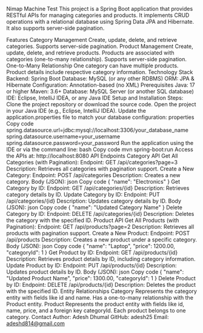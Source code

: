 Nimap Machine Test
This project is a Spring Boot application that provides RESTful APIs for managing categories and products. It implements CRUD operations with a relational database using Spring Data JPA and Hibernate. It also supports server-side pagination.

Features
Category Management
Create, update, delete, and retrieve categories.
Supports server-side pagination.
Product Management
Create, update, delete, and retrieve products.
Products are associated with categories (one-to-many relationship).
Supports server-side pagination.
One-to-Many Relationship
One category can have multiple products.
Product details include respective category information.
Technology Stack
Backend: Spring Boot
Database: MySQL (or any other RDBMS)
ORM: JPA & Hibernate
Configuration: Annotation-based (no XML)
Prerequisites
Java: 17 or higher
Maven: 3.6+
Database: MySQL Server (or another SQL database)
IDE: Eclipse, IntelliJ IDEA, or any Java IDE
Setup and Installation
Steps:
Clone the project repository or download the source code.
Open the project in your Java IDE (e.g., Eclipse, IntelliJ IDEA).
Update the application.properties file to match your database configuration:
properties
Copy code
spring.datasource.url=jdbc:mysql://localhost:3306/your_database_name
spring.datasource.username=your_username
spring.datasource.password=your_password
Run the application using the IDE or via the command line:
bash
Copy code
mvn spring-boot:run
Access the APIs at:
http://localhost:8080
API Endpoints
Category API
Get All Categories (with Pagination):
Endpoint: GET /api/categories?page=3
Description: Retrieves all categories with pagination support.
Create a New Category:
Endpoint: POST /api/categories
Description: Creates a new category.
Body (JSON):
json
Copy code
{
    "name": "Electronics"
}
Get Category by ID:
Endpoint: GET /api/categories/{id}
Description: Retrieves category details by ID.
Update Category by ID:
Endpoint: PUT /api/categories/{id}
Description: Updates category details by ID.
Body (JSON):
json
Copy code
{
    "name": "Updated Category Name"
}
Delete Category by ID:
Endpoint: DELETE /api/categories/{id}
Description: Deletes the category with the specified ID.
Product API
Get All Products (with Pagination):
Endpoint: GET /api/products?page=2
Description: Retrieves all products with pagination support.
Create a New Product:
Endpoint: POST /api/products
Description: Creates a new product under a specific category.
Body (JSON):
json
Copy code
{
    "name": "Laptop",
    "price": 1200.00,
    "categoryId": 1
}
Get Product by ID:
Endpoint: GET /api/products/{id}
Description: Retrieves product details by ID, including category information.
Update Product by ID:
Endpoint: PUT /api/products/{id}
Description: Updates product details by ID.
Body (JSON):
json
Copy code
{
    "name": "Updated Product Name",
    "price": 1300.00,
    "categoryId": 1
}
Delete Product by ID:
Endpoint: DELETE /api/products/{id}
Description: Deletes the product with the specified ID.
Entity Relationships
Category
Represents the category entity with fields like id and name.
Has a one-to-many relationship with the Product entity.
Product
Represents the product entity with fields like id, name, price, and a foreign key categoryId.
Each product belongs to one category.
Contact
Author: Adesh Dhumal
GitHub: adesh25
Email: adeshd814@gmail.com
